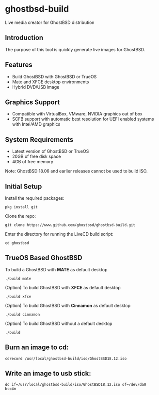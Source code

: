 ghostbsd-build
==============
Live media creator for GhostBSD distribution

## Introduction
The purpose of this tool is quickly generate live images for GhostBSD.

## Features
* Build GhostBSD with GhostBSD or TrueOS
* Mate and XFCE desktop environments
* Hybrid DVD/USB image

## Graphics Support
* Compatible with VirtualBox, VMware, NVIDIA graphics out of box
* SCFB support with automatic best resolution for UEFI enabled systems with Intel/AMD graphics

## System Requirements
* Latest version of GhostBSD or TrueOS 
* 20GB of free disk space
* 4GB of free memory

Note: GhostBSD 18.06 and earlier releases cannot be used to build ISO.

## Initial Setup
Install the required packages:
```
pkg install git
```
Clone the repo:
```
git clone https://www.github.com/ghostbsd/ghostbsd-build.git
```
Enter the directory for running the LiveCD build script:
```
cd ghostbsd
```

## TrueOS Based GhostBSD
To build a GhostBSD with __MATE__ as default desktop
```
./build mate
```   
(Option) To build GhostBSD with __XFCE__ as default desktop
```
./build xfce
```   
(Option) To build GhostBSD with __Cinnamon__ as default desktop
```
./build cinnamon
```   
(Option) To build GhostBSD without a default desktop
```
./build
```    

## Burn an image to cd:
```
cdrecord /usr/local/ghostbsd-build/iso/GhostBSD18.12.iso
```

## Write an image to usb stick:
```
dd if=/usr/local/ghostbsd-build/iso/GhostBSD18.12.iso of=/dev/da0 bs=4m
```
